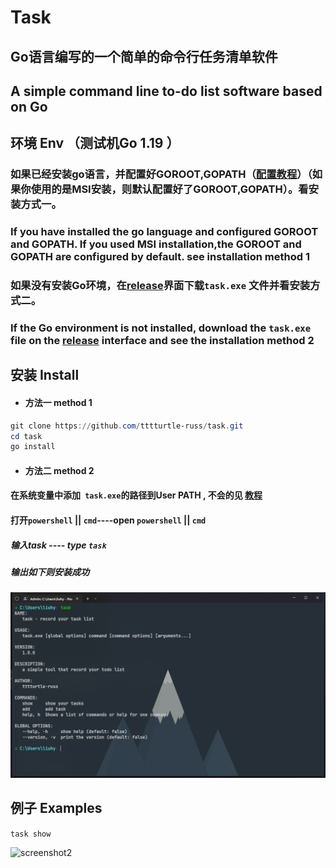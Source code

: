 # Task

## Go语言编写的一个简单的命令行任务清单软件

## A simple command line to-do list software based on  Go

## 环境 Env （测试机Go 1.19 ）

### 如果已经安装go语言，并配置好GOROOT,GOPATH（[配置教程](https://segmentfault.com/a/1190000022548929)）（如果你使用的是MSI安装，则默认配置好了GOROOT,GOPATH）。看安装方式一。

### If you have installed the go language and configured GOROOT and GOPATH. If you used MSI installation,the GOROOT and GOPATH are configured by default. see installation method 1

### 如果没有安装Go环境，在[release](https://github.com/tttturtle-russ/task/releases)界面下载``` task.exe ``` 文件并看安装方式二。

### If the Go environment is not installed, download the ``` task.exe ``` file on the [release](https://github.com/ttttturtle-russ/task/releases) interface and see the installation method 2

## 安装 Install

+  #### 方法一   method 1

``` powershell
git clone https://github.com/tttturtle-russ/task.git
cd task
go install
```

- #### 方法二 method 2

#### 在系统变量中添加``` task.exe```的路径到User PATH , 不会的见 [教程](https://www.baidu.com) 

#### 打开```powershell``` || ```cmd```----open ```powershell``` || ```cmd```

##### 输入task ---- type ``` task ```

##### 输出如下则安装成功

![screenshot1](./screenshots/screenshot1.png)

## 例子 Examples

``` task show ```

![screenshot2](./screenshots/screenshot2.png)




